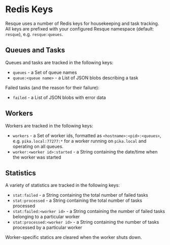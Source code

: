Redis Keys
==========

Resque uses a number of Redis keys for housekeeping and task tracking. All keys
are prefixed with your configured Resque namespace (default: `resque`), e.g.
`resque:queues`.

Queues and Tasks
----------------

Queues and tasks are tracked in the following keys:

* `queues` - a Set of queue names
* `queue:<queue name>` - a List of JSON blobs describing a task

Failed tasks (and the reason for their failure):

* `failed` - a List of JSON blobs with error data

Workers
-------

Workers are tracked in the following keys:

* `workers` - a Set of worker ids, formatted as `<hostname>:<pid>:<queues>`,
  e.g. `pika.local:77277:*` for a worker running on `pika.local` and operating on
  all queues.
* `worker:<worker id>:started` - a String containing the date/time when the
  worker was started

Statistics
----------

A variety of statistics are tracked in the following keys:

* `stat:failed` - a String containing the total number of failed tasks
* `stat:processed` - a String containing the total number of tasks processed
* `stat:failed:<worker id>` - a String containing the number of failed tasks
  belonging to a particular worker
* `stat:processed:<worker id>` - a String containing the number of tasks
  processed by a particular worker

Worker-specific statics are cleared when the worker shuts down.
